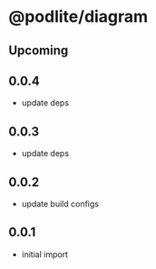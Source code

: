 # @podlite/diagram

## Upcoming

## 0.0.4
- update deps

## 0.0.3
- update deps
## 0.0.2
- update build configs
## 0.0.1
- initial import
